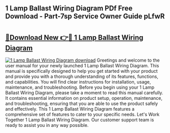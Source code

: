 ## 1 Lamp Ballast Wiring Diagram PDf Free Download - Part-7sp Service Owner Guide pLfwR

# <h2><a href="http://dfumj2.blite.top/?on=1+Lamp+Ballast+Wiring+Diagram">🔗Download New 👉🔴 1 Lamp Ballast Wiring Diagram</a></h2>

[![1 Lamp Ballast Wiring Diagram download](https://i.imgur.com/lujVjoI.png)](http://dfumj2.blite.top/?on=1+Lamp+Ballast+Wiring+Diagram)
Greetings and welcome to the user manual for your newly launched 1 Lamp Ballast Wiring Diagram. This manual is specifically designed to help you get started with your product and provide you with a thorough understanding of its features, functions, and capabilities. You will find clear instructions for installation, usage, maintenance, and troubleshooting. Before you begin using your 1 Lamp Ballast Wiring Diagram, please take a moment to read this manual carefully. It contains essential information on product setup, operation, maintenance, and troubleshooting, ensuring that you are able to use the product safely and effectively. This 1 Lamp Ballast Wiring Diagram features a comprehensive set of features to cater to your specific needs. Let's Work Together 1 Lamp Ballast Wiring Diagram. Our customer support team is ready to assist you in any way possible.
